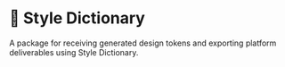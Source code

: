 # 🎨 Style Dictionary

A package for receiving generated design tokens and exporting platform deliverables using Style Dictionary.
